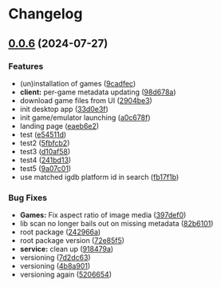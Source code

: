 # Changelog

## [0.0.6](https://github.com/JMBeresford/retrom/compare/v0.0.5...v0.0.6) (2024-07-27)


### Features

* (un)installation of games ([9cadfec](https://github.com/JMBeresford/retrom/commit/9cadfecfda1d37772f421ede34d9635dea1f69a0))
* **client:** per-game metadata updating ([98d678a](https://github.com/JMBeresford/retrom/commit/98d678a7b92c42813734b7f921f7ebaba05ddd38))
* download game files from UI ([2904be3](https://github.com/JMBeresford/retrom/commit/2904be333986fc852f2221f33bd6595093dc565b))
* init desktop app ([33d0e3f](https://github.com/JMBeresford/retrom/commit/33d0e3f0f84e21acb1acceaccd86793b5fcd3d7e))
* init game/emulator launching ([a0c678f](https://github.com/JMBeresford/retrom/commit/a0c678fce30c7d85fbaea0a4d20441625abc9413))
* landing page ([eaeb6e2](https://github.com/JMBeresford/retrom/commit/eaeb6e2f44dd8696c88b9bd9c0b3702b4c7230cc))
* test ([e54511d](https://github.com/JMBeresford/retrom/commit/e54511d9b8985e57bc9549e4cd5a6d4a96a56e7f))
* test2 ([5fbfcb2](https://github.com/JMBeresford/retrom/commit/5fbfcb2fde87f7c35dc6be8520c5304a14787aaf))
* test3 ([d10af58](https://github.com/JMBeresford/retrom/commit/d10af58d49694b1fde3d0eb37762b93ef04f9614))
* test4 ([241bd13](https://github.com/JMBeresford/retrom/commit/241bd1316909b59d265f93d6d5321c345964a839))
* test5 ([9a07c01](https://github.com/JMBeresford/retrom/commit/9a07c01b2787a99ce78ac9788cf4ec7d4c5f1291))
* use matched igdb platform id in search ([fb17f1b](https://github.com/JMBeresford/retrom/commit/fb17f1b7292ca8c521a9af696fc2a5a320fe0703))


### Bug Fixes

* **Games:** Fix aspect ratio of image media ([397def0](https://github.com/JMBeresford/retrom/commit/397def0d1b5bcb27b7bec9e9f830257d33f9bd4b))
* lib scan no longer bails out on missing metadata ([82b6101](https://github.com/JMBeresford/retrom/commit/82b6101b3f8c29e37efaa13926a6e9f1e46f19a1))
* root package ([242966a](https://github.com/JMBeresford/retrom/commit/242966adedea7f6da747acc5ca42a890a4620c00))
* root package version ([72e85f5](https://github.com/JMBeresford/retrom/commit/72e85f5d6832bff24c7632b5a45b6593a53e32ec))
* **service:** clean up ([918479a](https://github.com/JMBeresford/retrom/commit/918479a3b0407dbdc47a1dbed824d8d6a16adb0e))
* versioning ([7d2dc63](https://github.com/JMBeresford/retrom/commit/7d2dc63065f4e223d35ef2216b1a30c7d0f69e6f))
* versioning ([4b8a901](https://github.com/JMBeresford/retrom/commit/4b8a901f78801b4d130c356ec69002011be643ff))
* versioning again ([5206654](https://github.com/JMBeresford/retrom/commit/5206654fb381c28f5950faa95f4a415dac3428e7))
